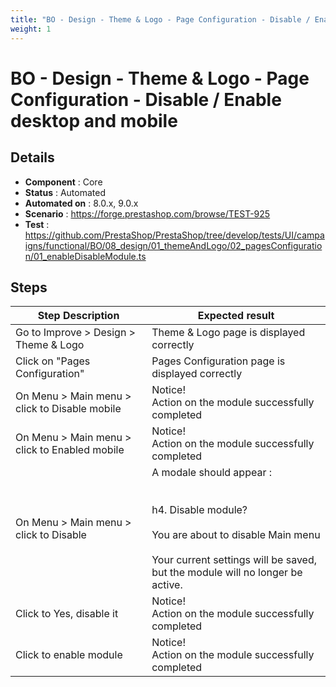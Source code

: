 ```yaml
---
title: "BO - Design - Theme & Logo - Page Configuration - Disable / Enable desktop and mobile"
weight: 1
---
```


# BO - Design - Theme & Logo - Page Configuration - Disable / Enable desktop and mobile
## Details
* **Component** : Core
* **Status** : Automated
* **Automated on** : 8.0.x, 9.0.x
* **Scenario** : https://forge.prestashop.com/browse/TEST-925
* **Test** : https://github.com/PrestaShop/PrestaShop/tree/develop/tests/UI/campaigns/functional/BO/08_design/01_themeAndLogo/02_pagesConfiguration/01_enableDisableModule.ts

## Steps
| Step Description | Expected result |
| ----- | ----- |
| Go to Improve > Design > Theme & Logo | Theme & Logo page is displayed correctly |
| Click on "Pages Configuration" | Pages Configuration page is displayed correctly |
| On Menu > Main menu > click to Disable mobile | Notice!<br>Action on the module successfully completed |
| On Menu > Main menu > click to Enabled mobile | Notice!<br>Action on the module successfully completed |
| On Menu > Main menu > click to Disable | A modale should appear :<br><br> <br>h4. Disable module?<br><br>You are about to disable Main menu<br><br>Your current settings will be saved, but the module will no longer be active. |
| Click to Yes, disable it | Notice!<br>Action on the module successfully completed |
| Click to enable module | Notice!<br>Action on the module successfully completed |
